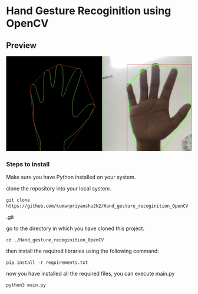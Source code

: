 
# Hand Gesture Recoginition using OpenCV #

## Preview


![Preview](./Screenshot.jpg "Space Shooter")


### Steps to install 


Make sure you have Python installed on your system.


clone the repository into your local system.



    git clone https://github.com/kumarpriyanshu2k2/Hand_gesture_recoginition_OpenCV
.git
    

go to the directory in which you have cloned this project.


    cd ./Hand_gesture_recoginition_OpenCV



then install the required libraries using the following command:


    pip install -r requirements.txt


now you have installed all the required files, you can execute main.py

    python3 main.py


